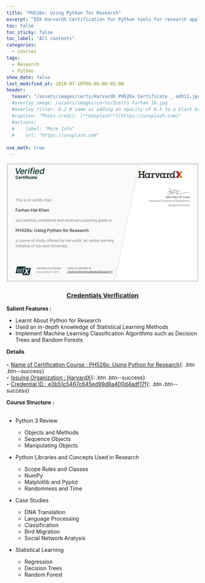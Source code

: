 ```yaml
---
title: "PH526x: Using Python for Research"
excerpt: "EDX HarvardX Certification for Python tools for research applications."
toc: false
toc_sticky: false
toc_label: "All contents"
categories:
  - courses
tags:
  - Research
  - Python
show_date: false
last_modified_at: 2019-07-10T08:06:00-05:00
header:
  teaser: "/assets/images/certs/HarvardX PH526x Certificate _ edX12.jpg"
  #overlay_image: /assets/images/certs/Icelts Farhan 18.jpg
  #overlay_filter: 0.2 # same as adding an opacity of 0.5 to a black background
  #caption: "Photo credit: [**Unsplash**](https://unsplash.com)"
  #actions:
  #  - label: "More Info"
  #    url: "https://unsplash.com"

use_math: true
---
```

<img src="/assets/images/certs/HarvardX PH526x Certificate _ edX12.jpg">
<h3 style="text-align:center">
    <a href="https://courses.edx.org/certificates/e3b51c5467c645ed99d8a400d4adf17f">Credentials Verification</a>
  </h3>

**Salient Features :**<br/>
- Learnt About Python for Research
- Used an in-depth knowledge of Statistical Learning Methods
- Implement Machine Learning Classification Algorithms such as Decision Trees and Random Forests
<!--use og_image-->


**Details**<br/><br/>
‣ [Name of Certification Course : PH526x: Using Python for Research](){: .btn .btn--success}<br/>
‣ [Issuing Organization : HarvardX](){: .btn .btn--success}<br/>
‣ [Credential ID : e3b51c5467c645ed99d8a400d4adf17f](){: .btn .btn--success}<br/>

**Course Structure :**<br/><br/>

- Python 3 Review
  - Objects and Methods
  - Sequence Objects
  - Manipulating Objects

- Python Libraries and Concepts Used in Research
  - Scope Rules and Classes 
  - NumPy
  - Matplotlib and Pyplot
  - Randomness and Time

- Case Studies
  - DNA Translation
  - Language Processing
  - Classification
  - Bird Migration
  - Social Network Analysis 

- Statistical Learning
  - Regression 
  - Decision Trees
  - Random Forest
